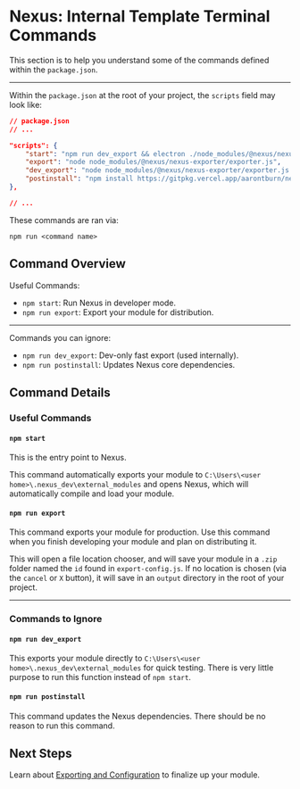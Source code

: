 # Nexus: Internal Template Terminal Commands

This section is to help you understand some of the commands defined within the `package.json`.

---
Within the `package.json` at the root of your project, the `scripts` field may look like:
```json
// package.json
// ...

"scripts": {
    "start": "npm run dev_export && electron ./node_modules/@nexus/nexus-client/main.js --dev",
    "export": "node node_modules/@nexus/nexus-exporter/exporter.js",
    "dev_export": "node node_modules/@nexus/nexus-exporter/exporter.js --dev",
    "postinstall": "npm install https://gitpkg.vercel.app/aarontburn/nexus-core/nexus/dist?main --no-save"
},

// ...
```
These commands are ran via:
```
npm run <command name>
```
## Command Overview
Useful Commands:
- `npm start`: Run Nexus in developer mode.
- `npm run export`: Export your module for distribution.
  
---
Commands you can ignore:  
- `npm run dev_export`: Dev-only fast export (used internally).
- `npm run postinstall`: Updates Nexus core dependencies.


## Command Details
### Useful Commands
#### `npm start`
This is the entry point to Nexus.

This command automatically exports your module to `C:\Users\<user home>\.nexus_dev\external_modules` and opens Nexus, which will automatically compile and load your module.


#### `npm run export`
This command exports your module for production. Use this command when you finish developing your module and plan on distributing it.

This will open a file location chooser, and will save your module in a `.zip` folder named the `id` found in `export-config.js`. If no location is chosen (via the `cancel` or `X` button), it will save in an `output` directory in the root of your project.

---

### Commands to Ignore

#### `npm run dev_export`
This exports your module directly to `C:\Users\<user home>\.nexus_dev\external_modules` for quick testing. There is very little purpose to run this function instead of `npm start`.

#### `npm run postinstall`
This command updates the Nexus dependencies. There should be no reason to run this command.


## Next Steps
Learn about [Exporting and Configuration](../ConfigurationAndExport.md) to finalize up your module.